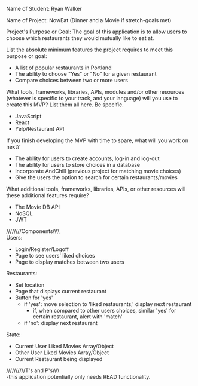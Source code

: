 Name of Student: Ryan Walker

Name of Project: NowEat (Dinner and a Movie if stretch-goals met)

Project's Purpose or Goal: The goal of this application is to allow users to choose which restaurants they would mutually like to eat at.

List the absolute minimum features the project requires to meet this purpose or goal:
- A list of popular restaurants in Portland
- The ability to choose "Yes" or "No" for a given restaurant
- Compare choices between two or more users

What tools, frameworks, libraries, APIs, modules and/or other resources (whatever is specific to your track, and your language) will you use to create this MVP? List them all here. Be specific.
- JavaScript 
- React
- Yelp/Restaurant API

If you finish developing the MVP with time to spare, what will you work on next?
- The ability for users to create accounts, log-in and log-out
- The ability for users to store choices in a database
- Incorporate AndChill (previous project for matching movie choices)
- Give the users the option to search for certain restaurants/movies

What additional tools, frameworks, libraries, APIs, or other resources will these additional features require?
- The Movie DB API
- NoSQL
- JWT


////////Components\\\\\\\\\
Users:
* Login/Register/Logoff
* Page to see users' liked choices
* Page to display matches between two users

Restaurants:
* Set location
* Page that displays current restaurant
* Button for 'yes'
  * if 'yes': move selection to 'liked restaurants,' display next restaurant
    * if, when compared to other users choices, similar 'yes' for certain restaurant, alert with 'match'
  * if 'no': display next restaurant

State: 
* Current User Liked Movies Array/Object
* Other User Liked Movies Array/Object
* Current Restaurant being displayed

//////////T's and P's\\\\\\\\\
-this application potentially only needs READ functionality. 
